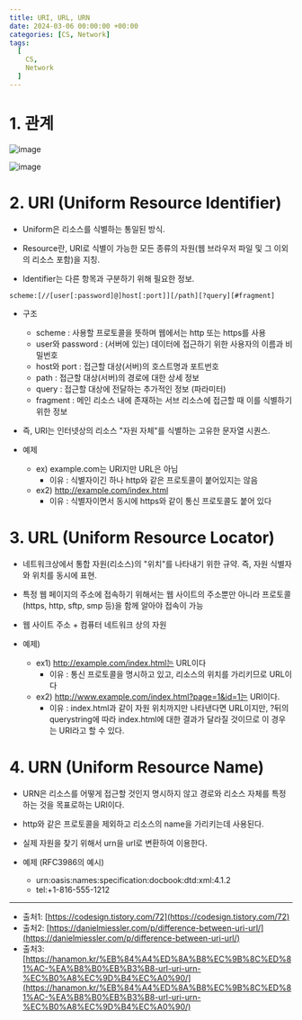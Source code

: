 ```yaml
---
title: URI, URL, URN
date: 2024-03-06 00:00:00 +00:00
categories: [CS, Network]
tags:
  [
    CS,
    Network
  ]
---
```


# 1. 관계

![image](https://github.com/KimHyungkeun/KimHyungkeun.github.io/assets/12759500/1b7cd929-f033-408c-afb6-c2e6a96590ea)

![image](https://github.com/KimHyungkeun/KimHyungkeun.github.io/assets/12759500/bd93df91-53d5-45fe-b63e-b917af0dcb43)



# 2. URI (Uniform Resource Identifier)

- Uniform은 리소스를 식별하는 통일된 방식.

- Resource란, URI로 식별이 가능한 모든 종류의 자원(웹 브라우저 파일 및 그 이외의 리소스 포함)을 지칭.

- Identifier는 다른 항목과 구분하기 위해 필요한 정보.

```
scheme:[//[user[:password]@]host[:port]][/path][?query][#fragment]
```
- 구조
  - scheme : 사용할 프로토콜을 뜻하며 웹에서는 http 또는 https를 사용
  - user와 password : (서버에 있는) 데이터에 접근하기 위한 사용자의 이름과 비밀번호
  - host와 port : 접근할 대상(서버)의 호스트명과 포트번호
  - path : 접근할 대상(서버)의 경로에 대한 상세 정보
  - query : 접근할 대상에 전달하는 추가적인 정보 (파라미터)
  - fragment : 메인 리소스 내에 존재하는 서브 리소스에 접근할 때 이를 식별하기 위한 정보

- 즉, URI는 인터넷상의 리소스 "자원 자체"를 식별하는 고유한 문자열 시퀀스.
- 예제
  - ex) example.com는 URI지만 URL은 아님
    - 이유 : 식별자이긴 하나 http와 같은 프로토콜이 붙어있지는 않음
  - ex2) http://example.com/index.html
    - 이유 : 식별자이면서 동시에 https와 같이 통신 프로토콜도 붙어 있다
 


# 3. URL (Uniform Resource Locator)

- 네트워크상에서 통합 자원(리소스)의 "위치"를 나타내기 위한 규약. 즉, 자원 식별자와 위치를 동시에 표현.

- 특정 웹 페이지의 주소에 접속하기 위해서는 웹 사이트의 주소뿐만 아니라 프로토콜(https, http, sftp, smp 등)을 함께 알아야 접속이 가능

- 웹 사이트 주소 + 컴퓨터 네트워크 상의 자원

- 예제)
  - ex1) http://example.com/index.html는 URL이다
    - 이유 : 통신 프로토콜을 명시하고 있고, 리소스의 위치를 가리키므로 URL이다
  - ex2) http://www.example.com/index.html?page=1&id=1는 URI이다.
    - 이유 : index.html과 같이 자원 위치까지만 나타낸다면 URL이지만, ?뒤의 querystring에 따라 index.html에 대한 결과가 달라질 것이므로 이 경우는 URI라고 할 수 있다.


# 4. URN (Uniform Resource Name)

- URN은 리소스를 어떻게 접근할 것인지 명시하지 않고 경로와 리소스 자체를 특정하는 것을 목표로하는 URI이다.

- http와 같은 프로토콜을 제외하고 리소스의 name을 가리키는데 사용된다.
  
- 실제 자원을 찾기 위해서 urn을 url로 변환하여 이용한다.

- 예제 (RFC3986의 예시)
  - urn:oasis:names:specification:docbook:dtd:xml:4.1.2
  - tel:+1-816-555-1212

---

- 출처1: [https://codesign.tistory.com/72](https://codesign.tistory.com/72)
- 출처2: [https://danielmiessler.com/p/difference-between-uri-url/](https://danielmiessler.com/p/difference-between-uri-url/)
- 출처3: [https://hanamon.kr/%EB%84%A4%ED%8A%B8%EC%9B%8C%ED%81%AC-%EA%B8%B0%EB%B3%B8-url-uri-urn-%EC%B0%A8%EC%9D%B4%EC%A0%90/](https://hanamon.kr/%EB%84%A4%ED%8A%B8%EC%9B%8C%ED%81%AC-%EA%B8%B0%EB%B3%B8-url-uri-urn-%EC%B0%A8%EC%9D%B4%EC%A0%90/)

